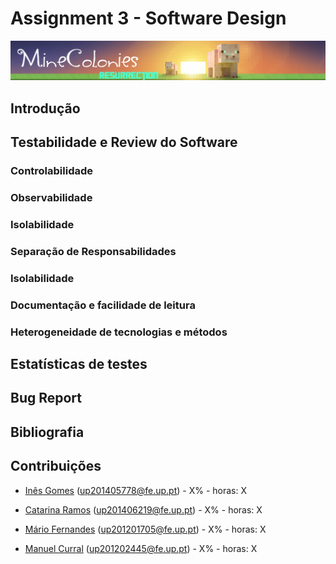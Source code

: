 # Assignment 3 - Software Design #

![alt tag](resources/minecolonies.png)

## Introdução ##

## Testabilidade e Review do Software ##

### Controlabilidade ###

### Observabilidade ###

### Isolabilidade ###

### Separação de Responsabilidades ###

### Isolabilidade ###

### Documentação e facilidade de leitura ###

### Heterogeneidade de tecnologias e métodos ###

## Estatísticas de testes ##

## Bug Report ##

## Bibliografia ##

## Contribuições ##

* [Inês Gomes](https://github.com/inesgomes) (up201405778@fe.up.pt) - X% - horas: X

* [Catarina Ramos](https://github.com/catramos96) (up201406219@fe.up.pt) - X% - horas: X

* [Mário Fernandes](https://github.com/MarioFernandes73) (up201201705@fe.up.pt) - X% - horas: X

* [Manuel Curral](https://github.com/Camolas)  (up201202445@fe.up.pt) - X% - horas: X
